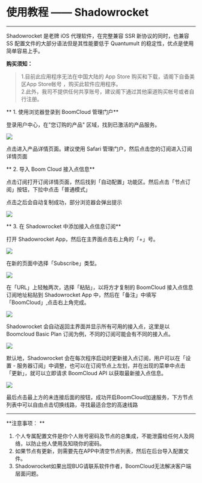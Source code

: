 # 使用教程 —— Shadowrocket
- - - - -

Shadowrocket 是老牌 iOS 代理软件，在完整兼容 SSR 新协议的同时，也兼容 SS 配置文件的大部分语法但是其性能要低于 Quantumult 的稳定性，优点是使用简单容易上手。

 **购买须知：**

>1.目前此应用程序无法在中国大陆的 App Store 购买和下载，请阁下自备美区App Store帐号 ，购买此软件应用程序。  
2.此外，我司不提供任何共享账号，建议阁下通过其他渠道购买帐号或者自行注册。

** 1. 使用浏览器登录到 BoomCloud 管理门户**

登录用户中心，在"您订购的产品" 区域，找到已激活的产品服务。

![](../img/ios/shadowrocket-1.png)

点击进入产品详情页面。建议使用 Safari 管理门户，然后点击您的订阅进入订阅详情页面

** 2. 导入 Boom Cloud 接入点信息**

点击订阅打开订阅详情页面，然后找到「自动配置」功能区。然后点击「节点订阅」按钮，下拉中点击「普通模式」


点击之后会自动复制成功，部分浏览器会弹出提示

![](../img/win/01.png)


** 3. 在 Shadowrocket 中添加接入点信息订阅**

打开 Shadowrocket App，然后在主界面点击右上角的「+」号。

![](../img/ios/shadowrocket-4.png)

在新的页面中选择「Subscribe」类型。

![](../img/ios/shadowrocket-5.png)

在「URL」上轻触两次，选择「粘贴」，以将方才复制的 BoomCloud 接入点信息订阅地址粘贴到 Shadowrocket App 中，然后在「备注」中填写 「BoomCloud」,点击右上角完成。

![](../img/ios/shadowrocket-6.png)

Shadowrocket 会自动返回主界面并显示所有可用的接入点，这里是以 Boomcloud Basic Plan 订阅为例，不同的订阅可能会有不同的接入点。

![](../img/ios/shadowrocket-7.png)

默认地，Shadowrocket 会在每次程序启动时更新接入点订阅，用户可以在「设置 - 服务器订阅」中调整，也可以在订阅节点上左划，并在出现的菜单中点击「更新」，就可以立即请求 BoomCloud API 以获取最新接入点信息。

![](../img/ios/shadowrocket-8.png)

最后点击最上方的未连接后面的按钮，成功开启BoomCloud加速服务，下方节点列表中可以自由点击切换线路，寻找最适合您的高速线路

- - -

**注意事项：  **
1. 个人专属配置文件是你个人账号密码及节点的总集成，不能泄露给任何人及网络，以防止他人使用及知晓你的密码。  
2. 如果节点有更新，则需要先在APP中清空节点列表，然后在后台导入配置文件。  
3. Shadowrocket如果出现BUG请联系软件作者，BoomCloud无法解决客户端层面问题。

